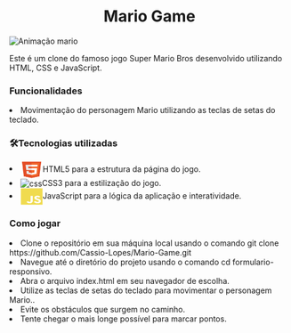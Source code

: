 <h1 align="center">Mario Game</h1>

![Animação mario](https://user-images.githubusercontent.com/86318311/221941880-4cd0f35e-67eb-4aae-b6ed-6eec7b74d572.gif)

Este é um clone do famoso jogo Super Mario Bros desenvolvido utilizando HTML, CSS e JavaScript.

### Funcionalidades
<li>Movimentação do personagem Mario utilizando as teclas de setas do teclado.</li>


### 🛠Tecnologias utilizadas
<li><img align="center" alt="HTML" height="30" width="40" src="https://raw.githubusercontent.com/devicons/devicon/master/icons/html5/html5-original.svg">HTML5 para a estrutura da página do jogo.</li>
<li><img align="center" alt="css" height="80" width="30" src="https://icongr.am/devicon/css3-original-wordmark.svg?size=150&color=currentColor">CSS3 para a estilização do jogo.</li>
<li><img align="center" alt="Js" height="30" width="40" src="https://raw.githubusercontent.com/devicons/devicon/master/icons/javascript/javascript-plain.svg">JavaScript para a lógica da aplicação e interatividade.</li>

### Como jogar

<li>Clone o repositório em sua máquina local usando o comando git clone https://github.com/Cassio-Lopes/Mario-Game.git</li>
<li>Navegue até o diretório do projeto usando o comando cd formulario-responsivo.</li>
<li>Abra o arquivo index.html em seu navegador de escolha.</li>
<li>Utilize as teclas de setas do teclado para movimentar o personagem Mario..</li>
<li>Evite os obstáculos que surgem no caminho.</li>
<li>Tente chegar o mais longe possível para marcar pontos.</li>

